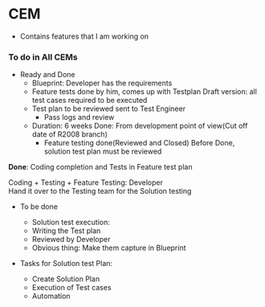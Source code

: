 # CEM

* Contains features that I am working on

### To do in All CEMs
* Ready and Done
  * Blueprint: Developer has the requirements
  * Feature tests done by him, comes up with Testplan
  Draft version: all test cases required to be executed
  * Test plan to be reviewed sent to Test Engineer
    * Pass logs and review
  * Duration: 6 weeks
  Done: From development point of view(Cut off date of R2008 branch)
    * Feature testing done(Reviewed and Closed)
Before Done, solution test plan must be reviewed

**Done**: Coding completion and Tests in Feature test plan

Coding + Testing + Feature Testing: Developer \
Hand it over to the Testing team for the Solution testing

* To be done
  * Solution test execution:
  * Writing the Test plan
  * Reviewed by Developer
  * Obvious thing: Make them capture in Blueprint

* Tasks for Solution test Plan:
  * Create Solution Plan
  * Execution of Test cases
  * Automation